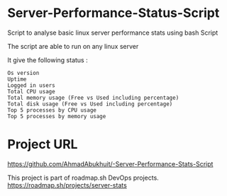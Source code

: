 # Server-Performance-Status-Script
Script to analyse basic linux server performance stats using bash Script 

The script are able to run on any linux server

It give the following status : 

    Os version 
    Uptime 
    Logged in users 
    Total CPU usage
    Total memory usage (Free vs Used including percentage)
    Total disk usage (Free vs Used including percentage)
    Top 5 processes by CPU usage
    Top 5 processes by memory usage

# Project URL
https://github.com/AhmadAbukhuit/-Server-Performance-Stats-Script

This project is part of roadmap.sh DevOps projects.
https://roadmap.sh/projects/server-stats
